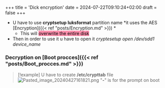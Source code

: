 +++
title = 'Dick encryption'
date = 2024-07-22T09:10:24+02:00
draft = false
+++

    
- U have to use
	**cryptsetup luksformat** partition name
	*it uses  the AES [Encryption]({{< ref "posts/Encryption.md" >}}) *
	- This will <mark style="background: #FF5582A6;">overwrite the entire disk</mark>
- Then in order to use it u have to open it 
	*cryptesetup open /dev/sdd1 device_name*  

### Decryption on [Boot procces]({{< ref "posts/Boot_procces.md" >}}) 

>[!example] U have to create **/etc/crypttab** file 
>![Pasted_image_20240427161821.png](/Notes/Pasted_image_20240427161821.png)
> "**-**" is for the prompt on boot